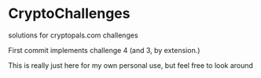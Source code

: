 # CryptoChallenges
solutions for cryptopals.com challenges

First commit implements challenge 4 (and 3, by extension.)

This is really just here for my own personal use, but feel free to look around
